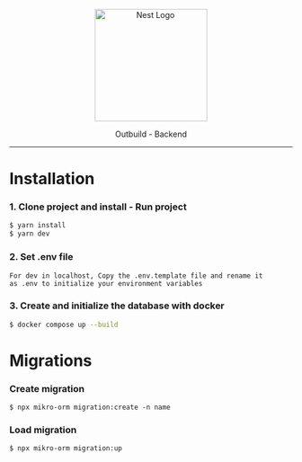 
<p align="center">
  <a href="http://nestjs.com/" target="blank"><img src="https://nestjs.com/img/logo-small.svg" width="200" alt="Nest Logo" /></a>
</p>

[circleci-image]: https://img.shields.io/circleci/build/github/nestjs/nest/master?token=abc123def456
[circleci-url]: https://circleci.com/gh/nestjs/nest

  <p align="center">
    Outbuild - Backend
  </p>

<hr>

# Installation

### 1. Clone project and install - Run project

```bash
$ yarn install
$ yarn dev
```

### 2. Set .env file

```
For dev in localhost, Copy the .env.template file and rename it
as .env to initialize your environment variables
```

### 3. Create and initialize the database with docker

```bash
$ docker compose up --build
```

# Migrations

### Create migration
```
$ npx mikro-orm migration:create -n name
```
### Load migration
```
$ npx mikro-orm migration:up
```